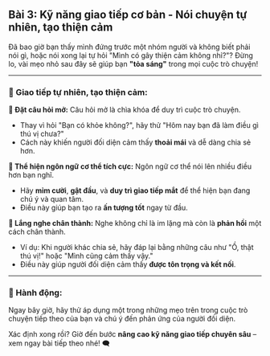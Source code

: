 ## Bài 3: Kỹ năng giao tiếp cơ bản - Nói chuyện tự nhiên, tạo thiện cảm

Đã bao giờ bạn thấy mình đứng trước một nhóm người và không biết phải nói gì, hoặc nói xong lại tự hỏi "Mình có gây thiện cảm không nhỉ?"? Đừng lo, vài mẹo nhỏ sau đây sẽ giúp bạn **"tỏa sáng"** trong mọi cuộc trò chuyện!

---

### 📌 Giao tiếp tự nhiên, tạo thiện cảm:

**🔹 Đặt câu hỏi mở:**
Câu hỏi mở là chìa khóa để duy trì cuộc trò chuyện.  
- Thay vì hỏi "Bạn có khỏe không?", hãy thử "Hôm nay bạn đã làm điều gì thú vị chưa?"  
- Cách này khiến người đối diện cảm thấy **thoải mái** và dễ dàng chia sẻ hơn.

**🔹 Thể hiện ngôn ngữ cơ thể tích cực:**
Ngôn ngữ cơ thể nói lên nhiều điều hơn bạn nghĩ.  
- Hãy **mỉm cười**, **gật đầu**, và **duy trì giao tiếp mắt** để thể hiện bạn đang chú ý và quan tâm.  
- Điều này giúp bạn tạo ra **ấn tượng tốt** ngay từ đầu.

**🔹 Lắng nghe chân thành:**
Nghe không chỉ là im lặng mà còn là **phản hồi** một cách chân thành.  
- Ví dụ: Khi người khác chia sẻ, hãy đáp lại bằng những câu như "Ồ, thật thú vị!" hoặc "Mình cũng cảm thấy vậy."  
- Điều này giúp người đối diện cảm thấy **được tôn trọng và kết nối**.

---

### 🚀 Hành động:

Ngay bây giờ, hãy thử áp dụng một trong những mẹo trên trong cuộc trò chuyện tiếp theo của bạn và chú ý đến phản ứng của người đối diện.

Xác định xong rồi? Giờ đến bước **nâng cao kỹ năng giao tiếp chuyên sâu** – xem ngay bài tiếp theo nhé! 🗨️